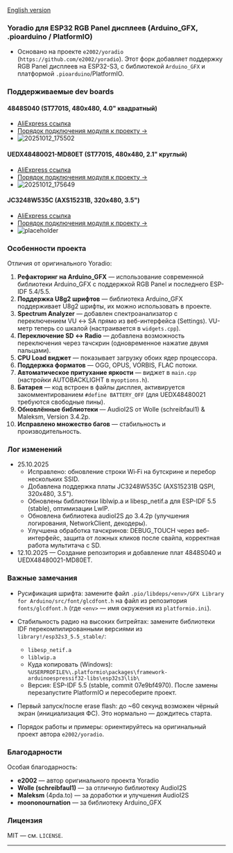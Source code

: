 [English version](readme_english.md)

### Yoradio для ESP32 RGB Panel дисплеев (Arduino_GFX, .pioarduino / PlatformIO)

- Основано на проекте `e2002/yoradio` (`https://github.com/e2002/yoradio`). Этот форк добавляет поддержку RGB Panel дисплеев на ESP32-S3, с библиотекой `Arduino_GFX` и платформой `.pioarduino`/PlatformIO.

### Поддерживаемые dev boards

#### 4848S040 (ST7701S, 480x480, 4.0" квадратный)
- [AliExpress ссылка](https://aliexpress.ru/item/1005008214872438.html?)
- [Порядок подключения модуля к проекту →](README_4848S040.md)
- ![20251012_175502](https://github.com/user-attachments/assets/8feae43d-82f8-464f-848d-d09c33db8234)

#### UEDX48480021-MD80ET (ST7701S, 480x480, 2.1" круглый)
- [AliExpress ссылка](https://aliexpress.ru/item/1005007576008287.html?)
- [Порядок подключения модуля к проекту →](README_UEDX48480021.md)
- ![20251012_175649](https://github.com/user-attachments/assets/360799e8-da95-4c77-8ad9-c10b85be3855)

#### JC3248W535C (AXS15231B, 320x480, 3.5")
- [AliExpress ссылка](https://aliexpress.ru/item/1005007566332450.html)
- [Порядок подключения модуля к проекту →](README_JC3248W535C.md)
- ![placeholder](https://via.placeholder.com/300x400?text=JC3248W535C)

### Особенности проекта

Отличия от оригинального Yoradio:

1. **Рефакторинг на Arduino_GFX** — использование современной библиотеки Arduino_GFX с поддержкой RGB Panel и последнего ESP-IDF 5.4/5.5.
2. **Поддержка U8g2 шрифтов** — библиотека Arduino_GFX поддерживает U8g2 шрифты, их можно использовать в проекте.
3. **Spectrum Analyzer** — добавлен спектроанализатор с переключением VU ↔ SA прямо из веб-интерфейса (Settings). VU-метр теперь со шкалой (настраивается в `widgets.cpp`).
4. **Переключение SD ↔ Radio** — добавлена возможность переключения через тачскрин (одновременное нажатие двумя пальцами).
5. **CPU Load виджет** — показывает загрузку обоих ядер процессора.
6. **Поддержка форматов** — OGG, OPUS, VORBIS, FLAC потоки.
7. **Автоматическое притухание яркости** — виджет в `main.cpp` (настройки AUTOBACKLIGHT в `myoptions.h`).
8. **Батарея** — код встроен в файлы дисплея, активируется закомментированием `#define BATTERY_OFF` (для UEDX48480021 требуются свободные пины).
9. **Обновлённые библиотеки** — AudioI2S от Wolle (schreibfaul1) & Maleksm, Version 3.4.2p.
10. **Исправлено множество багов** — стабильность и производительность.

### Лог изменений

- 25.10.2025
  - Исправлено: обновление строки Wi‑Fi на бутскрине и перебор нескольких SSID.
  - Добавлена поддержка платы JC3248W535C (AXS15231B QSPI, 320x480, 3.5").
  - Обновлены библиотеки liblwip.a и libesp_netif.a для ESP-IDF 5.5 (stable), оптимизации LwIP.
  - Обновлена библиотека audioI2S до 3.4.2p (улучшения логирования, NetworkClient, декодеры).
  - Улучшена обработка тачскринов: DEBUG_TOUCH через веб-интерфейс, защита от ложных кликов после свайпа, корректная работа мультитача с SD.
- 12.10.2025 — Создание репозитория и добавление плат 4848S040 и UEDX48480021-MD80ET.

### Важные замечания

- Русификация шрифта: замените файл `.pio/libdeps/<env>/GFX Library for Arduino/src/font/glcdfont.h` на файл из репозитория `fonts/glcdfont.h` (где `<env>` — имя окружения из `platformio.ini`).

- Стабильность радио на высоких битрейтах: замените библиотеки IDF перекомпилированными версиями из `library!/esp32s3_5.5_stable/`:
  - `libesp_netif.a`
  - `liblwip.a`
  - Куда копировать (Windows): `%USERPROFILE%\.platformio\packages\framework-arduinoespressif32-libs\esp32s3\lib\`
  - Версия: ESP-IDF 5.5 (stable, commit 07e9bf4970). После замены перезапустите PlatformIO и пересоберите проект.
  
- Первый запуск/после erase flash: до ~60 секунд возможен чёрный экран (инициализация ФС). Это нормально — дождитесь старта.

- Порядок работы и примеры: ориентируйтесь на оригинальный проект автора `e2002/yoradio`.

### Благодарности

Особая благодарность:
- **e2002** — автор оригинального проекта Yoradio
- **Wolle (schreibfaul1)** — за отличную библиотеку AudioI2S
- **Maleksm** (4pda.to) — за доработки и улучшения AudioI2S
- **moononournation** — за библиотеку Arduino_GFX

### Лицензия

MIT — см. `LICENSE`.

---



